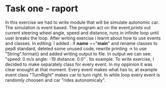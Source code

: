 # Task one - raport #

In this exercise we had to write module that will be simulate autonomic car.
The simulation is event based. The program act on the event,prints out current steering wheel angle, speed and distance,
runs in infinite loop until user breaks the loop.
After writing exercise i learnt about how to use events and classes. In editing: I added : if __name__ =="__main__"
and rename classes to pep8 standard, deleted some unused code, rewrite printing -> to use "String".format() and added writing output to file.
In output we can see: "speed: 0 m/s angle: -19 distance: 0.0" . Its example. To write exercise, I decided to make separately class for every event.
In my oppinion it was clear enought at that moment. Every event makes what has to, at example event class "TurnRight" makes car to turn right. 
In while loop every event is randomly choosen and car "rides autonomicaly". 

